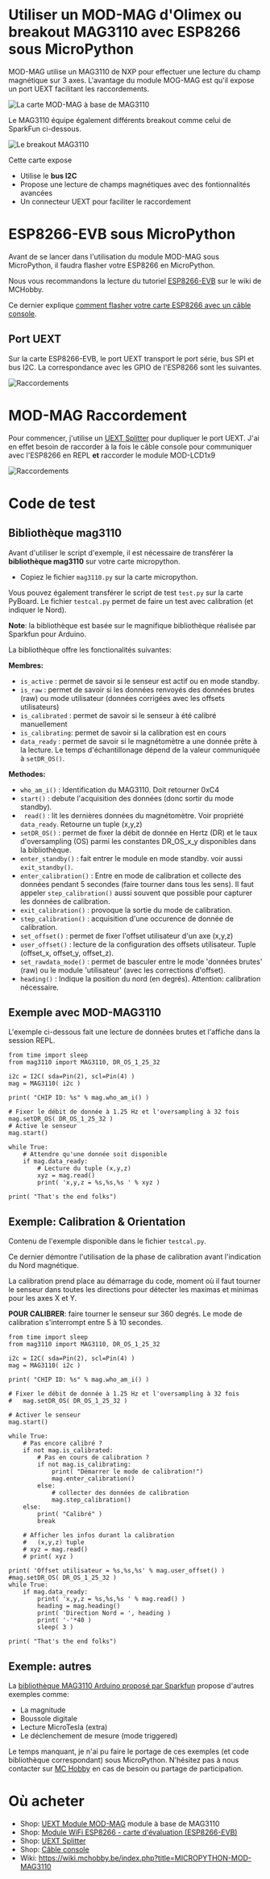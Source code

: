 # Utiliser un MOD-MAG d'Olimex ou breakout MAG3110 avec ESP8266 sous MicroPython

MOD-MAG utilise un MAG3110 de NXP pour effectuer une lecture du champ magnétique sur 3 axes. L'avantage du module MOG-MAG est qu'il expose un port UEXT facilitant les raccordements. 

![La carte MOD-MAG à base de MAG3110](mod-mag3110.png)

Le MAG3110 équipe également différents breakout comme celui de SparkFun ci-dessous.

![Le breakout MAG3110](sparkfun-mag3110.png)

Cette carte expose
* Utilise le __bus I2C__
* Propose une lecture de champs magnétiques avec des fontionnalités avancées
* Un connecteur UEXT pour faciliter le raccordement

# ESP8266-EVB sous MicroPython
Avant de se lancer dans l'utilisation du module MOD-MAG sous MicroPython, il faudra flasher votre ESP8266 en MicroPython.

Nous vous recommandons la lecture du tutoriel [ESP8266-EVB](https://wiki.mchobby.be/index.php?title=ESP8266-DEV) sur le wiki de MCHobby.

Ce dernier explique [comment flasher votre carte ESP8266 avec un câble console](https://wiki.mchobby.be/index.php?title=ESP8266-DEV).

## Port UEXT

Sur la carte ESP8266-EVB, le port UEXT transport le port série, bus SPI et bus I2C. La correspondance avec les GPIO de l'ESP8266 sont les suivantes.

![Raccordements](ESP8266-EVB-UEXT.jpg)

# MOD-MAG Raccordement

Pour commencer, j'utilise un [UEXT Splitter](http://shop.mchobby.be/product.php?id_product=1412) pour dupliquer le port UEXT. J'ai en effet besoin de raccorder à la fois le câble console pour communiquer avec l'ESP8266 en REPL __et__ raccorder le module MOD-LCD1x9

![Raccordements](mod-mag-wiring.png)

# Code de test

## Bibliothèque mag3110

Avant d'utiliser le script d'exemple, il est nécessaire de transférer la __bibliothèque mag3110__ sur votre carte micropython.
* Copiez le fichier `mag3110.py` sur la carte micropython.

Vous pouvez également transférer le script de test `test.py` sur la carte PyBoard. Le fichier `testcal.py` permet de faire un test avec calibration (et indiquer le Nord).   

__Note__: la bibliothèque est basée sur le magnifique bibliothèque réalisée par Sparkfun pour Arduino. 

La bibliothèque offre les fonctionalités suivantes:

__Membres:__
* `is_active` : permet de savoir si le senseur est actif ou en mode standby.
* `is_raw` : permet de savoir si les données renvoyés des données brutes (raw) ou mode utilisateur (données corrigées avec les offsets utilisateurs)
* `is_calibrated` : permet de savoir si le senseur à été calibré manuellement
* `is_calibrating`: permet de savoir si la calibration est en cours
* `data_ready` : permet de savoir si le magnétomètre a une donnée prête à la lecture. Le temps d'échantillonage dépend de la valeur communiquée à `setDR_OS()`.

__Methodes:__
* `who_am_i()`  : Identification du MAG3110. Doit retourner 0xC4 
* `start()` : debute l'acquisition des données (donc sortir du mode standby).
* ` read()` : lit les dernières données du magnétomètre. Voir propriété `data_ready`. Retourne un tuple (x,y,z)
* `setDR_OS()` : permet de fixer la débit de donnée en Hertz (DR) et le taux d'oversampling (OS) parmi les constantes DR_OS_x_y disponibles dans la bibliothèque.
* `enter_standby()` : fait entrer le module en mode standby. voir aussi `exit_standby()`.
* `enter_calibration()`  : Entre en mode de calibration et collecte des données pendant 5 secondes (faire tourner dans tous les sens). Il faut appeler `step_calibration()` aussi souvent que possible pour capturer les données de calibration.
* `exit_calibration()` : provoque la sortie du mode de calibration. 
* `step_calibration()` : acquisition d'une occurence de donnée de calibration.
* `set_offset()` : permet de fixer l'offset utilisateur d'un axe (x,y,z)
* `user_offset()` : lecture de la configuration des offsets utilisateur. Tuple (offset_x, offset_y, offset_z).
* `set_rawdata_mode()` : permet de basculer entre le mode 'données brutes' (raw) ou le module 'utilisateur' (avec les corrections d'offset).
* `heading()` : Indique la position du nord (en degrés). Attention: calibration nécessaire.


## Exemple avec MOD-MAG3110
L'exemple ci-dessous fait une lecture de données brutes et l'affiche dans la session REPL.

```from machine import I2C, Pin
from time import sleep
from mag3110 import MAG3110, DR_OS_1_25_32

i2c = I2C( sda=Pin(2), scl=Pin(4) )
mag = MAG3110( i2c ) 

print( "CHIP ID: %s" % mag.who_am_i() )

# Fixer le débit de donnée à 1.25 Hz et l'oversampling à 32 fois 
mag.setDR_OS( DR_OS_1_25_32 )
# Active le senseur
mag.start()

while True:
	# Attendre qu'une donnée soit disponible
	if mag.data_ready:
		# Lecture du tuple (x,y,z)
		xyz = mag.read() 
		print( 'x,y,z = %s,%s,%s ' % xyz )

print( "That's the end folks")
```

## Exemple: Calibration & Orientation
Contenu de l'exemple disponible dans le fichier `testcal.py`. 

Ce dernier démontre l'utilisation de la phase de calibration avant l'indication du Nord magnétique.

La calibration prend place au démarrage du code, moment où il faut tourner le senseur dans toutes les directions pour détecter les maximas et minimas pour les axes X et Y.

__POUR CALIBRER__: faire tourner le senseur sur 360 degrés. Le mode de calibration s'interrompt entre 5 à 10 secondes.


```from machine import I2C, Pin
from time import sleep
from mag3110 import MAG3110, DR_OS_1_25_32

i2c = I2C( sda=Pin(2), scl=Pin(4) )
mag = MAG3110( i2c ) 

print( "CHIP ID: %s" % mag.who_am_i() )

# Fixer le débit de donnée à 1.25 Hz et l'oversampling à 32 fois 
#   mag.setDR_OS( DR_OS_1_25_32 )

# Activer le senseur
mag.start()
 
while True:
	# Pas encore calibré ?
	if not mag.is_calibrated:
		# Pas en cours de calibration ?
		if not mag.is_calibrating:
			print( "Démarrer le mode de calibration!")
			mag.enter_calibration()
		else:
		    # collecter des données de calibration
			mag.step_calibration()
	else:
		print( "Calibré" )
		break

	# Afficher les infos durant la calibration
	#   (x,y,z) tuple
	# xyz = mag.read() 
	# print( xyz )
	
print( 'Offset utilisateur = %s,%s,%s' % mag.user_offset() )
#mag.setDR_OS( DR_OS_1_25_32 )
while True:
    if mag.data_ready:
        print( 'x,y,z = %s,%s,%s ' % mag.read() )
        heading = mag.heading()
        print( 'Direction Nord = ', heading )
        print( '-'*40 )	
        sleep( 3 )

print( "That's the end folks")

```

## Exemple: autres

La [bibliothèque MAG3110 Arduino proposé par Sparkfun](https://github.com/sparkfun/SparkFun_MAG3110_Breakout_Board_Arduino_Library) propose d'autres exemples comme:
* La magnitude
* Boussole digitale
* Lecture MicroTesla (extra)
* Le déclenchement de mesure (mode triggered)

Le temps manquant, je n'ai pu faire le portage de ces exemples (et code bibliothèque correspondant) sous MicroPython.
N'hésitez pas à nous contacter sur [MC Hobby](https://shop.mchobby.be) en cas de besoin ou partage de participation.

# Où acheter
* Shop: [UEXT Module MOD-MAG](http://shop.mchobby.be/product.php?id_product=1413) module à base de MAG3110
* Shop: [Module WiFi ESP8266 - carte d'évaluation (ESP8266-EVB)](http://shop.mchobby.be/product.php?id_product=668)
* Shop: [UEXT Splitter](http://shop.mchobby.be/product.php?id_product=1412)
* Shop: [Câble console](http://shop.mchobby.be/product.php?id_product=144)
* Wiki: https://wiki.mchobby.be/index.php?title=MICROPYTHON-MOD-MAG3110